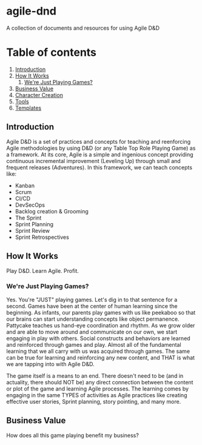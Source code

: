 # agile-dnd
A collection of documents and resources for using Agile D&amp;D

# Table of contents
1. [Introduction](#introduction)
2. [How It Works](#howitworks)
    1. [We're Just Playing Games?](#justgames)
3. [Business Value](#busval)
4. [Character Creation](/character-creation/)
5. [Tools](/tools/)
6. [Templates](/templates/)

## Introduction <a name="introduction"></a>
Agile D&D is a set of practices and concepts for teaching and reenforcing Agile methodologies by using D&D (or any Table Top Role Playing Game) as a framework.  At its core, Agile is a simple and ingenious concept providing continuous incremental improvement (Leveling Up) through small and frequent releases (Adventures). In this framework, we can teach concepts like:

* Kanban
* Scrum
* CI/CD
* DevSecOps
* Backlog creation & Grooming
* The Sprint
* Sprint Planning
* Sprint Review
* Sprint Retrospectives

## How It Works <a name="howitworks"></a>
Play D&D. Learn Agile. Profit.

### We're Just Playing Games? <a name="justgames"></a>
Yes. You're "JUST" playing games.  Let's dig in to that sentence for a second.  Games have been at the center of human learning since the beginning. As infants, our parents play games with us like peekaboo so that our brains can start understanding concepts like object permanence.  Pattycake teaches us hand-eye coordination and rhythm. As we grow older and are able to move around and communicate on our own, we start engaging in play with others. Social constructs and behaviors are learned and reinforced through games and play.  Almost all of the fundamental learning that we all carry with us was acquired through games. The same can be true for learning and reinforcing any new content, and THAT is what we are tapping into with Agile D&D.

The game itself is a means to an end. There doesn't need to be (and in actuality, there should NOT be) any direct connection between the content or plot of the game and learning Agile processes. The learning comes by engaging in the same TYPES of activities as Agile practices like creating effective user stories, Sprint planning, story pointing, and many more.

## Business Value <a name="busval"></a>
How does all this game playing benefit my business?
